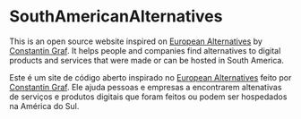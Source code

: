# SouthAmericanAlternatives
This is an open source website inspired on [European Alternatives](https://european-alternatives.eu) by [Constantin Graf](https://www.constantingraf.at). It helps people and companies find alternatives to digital products and services that were made or can be hosted in South America.

Este é um site de código aberto inspirado no [European Alternatives](https://european-alternatives.eu) feito por [Constantin Graf](https://www.constantingraf.at). Ele ajuda pessoas e empresas a encontrarem altenativas de serviços e produtos digitais que foram feitos ou podem ser hospedados na América do Sul.
